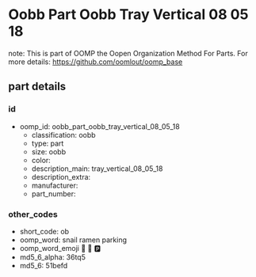 # Oobb Part Oobb Tray Vertical 08 05 18  

note: This is part of OOMP the Oopen Organization Method For Parts. For more details: https://github.com/oomlout/oomp_base

##  part details





### id
* oomp_id: oobb_part_oobb_tray_vertical_08_05_18
  * classification: oobb
  * type: part
  * size: oobb
  * color: 
  * description_main: tray_vertical_08_05_18
  * description_extra: 
  * manufacturer: 
  * part_number: 

### other_codes
* short_code: ob
* oomp_word: snail ramen parking
* oomp_word_emoji :snail: :ramen: :parking:
* md5_6_alpha: 36tq5
* md5_6: 51befd